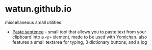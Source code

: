 # watun.github.io
miscellaneous small utilities

* [Paste sentence](https://watun.github.io/paste) - small tool that allows you to paste text from your clipboard into a `<p>` element, made to be used with [Yomichan](https://foosoft.net/projects/yomichan/). also features a small textarea for typing, 3 dictionary buttons, and a log
